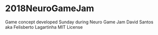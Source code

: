 # 2018NeuroGameJam
Game concept developed Sunday during Neuro Game Jam
David Santos aka Felisberto Lagartinha
MIT License
